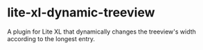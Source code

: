 # lite-xl-dynamic-treeview
A plugin for Lite XL that dynamically changes the treeview's width according to the longest entry.

